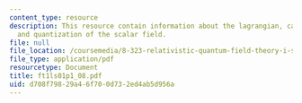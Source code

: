 ```yaml
---
content_type: resource
description: This resource contain information about the lagrangian, canonical quantization
  and quantization of the scalar field.
file: null
file_location: /coursemedia/8-323-relativistic-quantum-field-theory-i-spring-2008/d708f79829a46f700d732ed4ab5d956a_ft1ls01p1_08.pdf
file_type: application/pdf
resourcetype: Document
title: ft1ls01p1_08.pdf
uid: d708f798-29a4-6f70-0d73-2ed4ab5d956a
---
```

